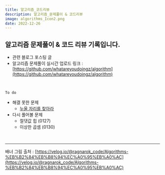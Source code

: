 ```yaml
---
title: 알고리즘_코드리뷰
description: 알고리즘_문제풀이 & 코드리뷰
image: algorithms_Icon2.png
date: 2022-12-26
---
```


## 알고리즘 문제풀이 & 코드 리뷰  기록입니다.
- 관련 블로그 포스팅 글
- 알고리즘 문제풀이 실시간 업로드 링크 : [https://github.com/whatareyoudoingz/algorithm](https://github.com/whatareyoudoingz/algorithm)

<br/>

`To do`
- 해결 못한 문제
    - [누울 자리를 찾아라](https://www.acmicpc.net/problem/1652)
- 다시 풀어볼 문제
    - 절댓값 힙 (0127)
    - 이상한 곱셈 (0130)

<br/>


------
배너 그림 출처 : [https://velog.io/@ragnarok_code/Algorithms-%EB%B2%84%EB%B8%94%EC%A0%95%EB%A0%AC](https://velog.io/@ragnarok_code/Algorithms-%EB%B2%84%EB%B8%94%EC%A0%95%EB%A0%AC)

